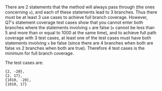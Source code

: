 There are 2 statements that the method will always pass through (the ones concerning ``x``), and each of these statements lead to 3 branches. Thus there must be at least 3 use cases to achieve full branch coverage. However, Q7's statement coverage test cases show that you cannot enter both branches where the statements involving ``x`` are false (``x`` cannot be less than 5 and more than or equal to 1000 at the same time), and to achieve full path coverage with 3 test cases, at least one of the test cases must have both statements involving ``x`` be false (since there are 4 branches when both are false vs 2 branches when both are true). Therefore 4 test cases is the minimum for full branch coverage.

The test cases are:
```
{2, -20},
{2, 17},
{1010, -20},
{1010, 17}
```